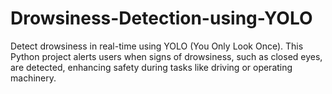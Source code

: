 # Drowsiness-Detection-using-YOLO
Detect drowsiness in real-time using YOLO (You Only Look Once). This Python project alerts users when signs of drowsiness, such as closed eyes, are detected, enhancing safety during tasks like driving or operating machinery.
